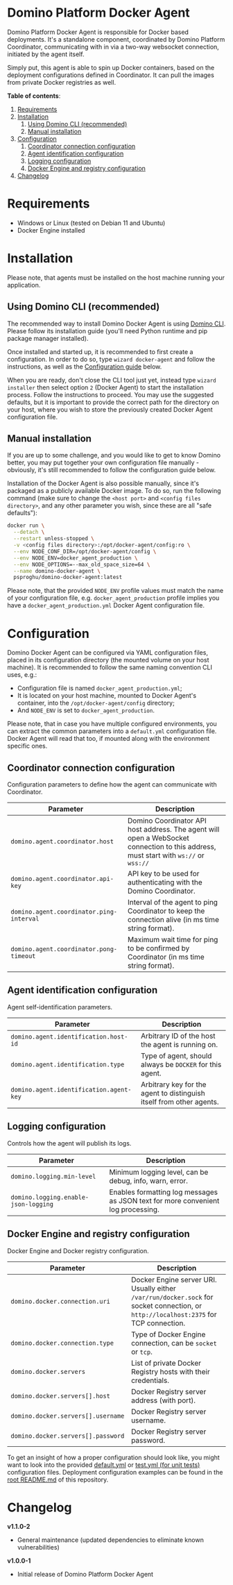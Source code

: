 Domino Platform Docker Agent
======

Domino Platform Docker Agent is responsible for Docker based deployments. It's a standalone component, coordinated by 
Domino Platform Coordinator, communicating with in via a two-way websocket connection, initiated by the agent itself.

Simply put, this agent is able to spin up Docker containers, based on the deployment configurations defined in Coordinator.
It can pull the images from private Docker registries as well.

**Table of contents**:
1. [Requirements](#requirements)
2. [Installation](#installation)
    1. [Using Domino CLI (recommended)](#using-domino-cli-recommended)
    2. [Manual installation](#manual-installation)
3. [Configuration](#configuration)
    1. [Coordinator connection configuration](#coordinator-connection-configuration)
    2. [Agent identification configuration](#agent-identification-configuration)
    3. [Logging configuration](#logging-configuration)
    4. [Docker Engine and registry configuration](#docker-engine-and-registry-configuration)
4. [Changelog](#changelog)

# Requirements

* Windows or Linux (tested on Debian 11 and Ubuntu)
* Docker Engine installed

# Installation

Please note, that agents must be installed on the host machine running your application.

## Using Domino CLI (recommended)

The recommended way to install Domino Docker Agent is using [Domino CLI](https://pypi.org/project/domino-cli/). Please
follow its installation guide (you'll need Python runtime and pip package manager installed).

Once installed and started up, it is recommended to first create a configuration. In order to do so, type
`wizard docker-agent` and follow the instructions, as well as the [Configuration guide](#configuration) below.

When you are ready, don't close the CLI tool just yet, instead type `wizard installer` then select option `2`
(Docker Agent) to start the installation process. Follow the instructions to proceed. You may use the suggested defaults,
but it is important to provide the correct path for the directory on your host, where you wish to store the previously
created Docker Agent configuration file.

## Manual installation

If you are up to some challenge, and you would like to get to know Domino better, you may put together your own
configuration file manually - obviously, it's still recommended to follow the configuration guide below.

Installation of the Docker Agent is also possible manually, since it's packaged as a publicly available Docker image. To
do so, run the following command (make sure to change the `<host port>` and `<config files directory>`, and any other
parameter you wish, since these are all "safe defaults"):

```bash
docker run \
  --detach \
  --restart unless-stopped \
  -v <config files directory>:/opt/docker-agent/config:ro \
  --env NODE_CONF_DIR=/opt/docker-agent/config \
  --env NODE_ENV=docker_agent_production \
  --env NODE_OPTIONS=--max_old_space_size=64 \
  --name domino-docker-agent \
  psproghu/domino-docker-agent:latest
```

Please note, that the provided `NODE_ENV` profile values must match the name of your configuration file, e.g. 
`docker_agent_production` profile implies you have a `docker_agent_production.yml` Docker Agent configuration file.

# Configuration

Domino Docker Agent can be configured via YAML configuration files, placed in its configuration directory (the mounted
volume on your host machine). It is recommended to follow the same naming convention CLI uses, e.g.:
* Configuration file is named `docker_agent_production.yml`;
* It is located on your host machine, mounted to Docker Agent's container, into the `/opt/docker-agent/config`
  directory;
* And `NODE_ENV` is set to `docker_agent_production`.

Please note, that in case you have multiple configured environments, you can extract the common parameters into a
`default.yml` configuration file. Docker Agent will read that too, if mounted along with the environment specific ones.

## Coordinator connection configuration

Configuration parameters to define how the agent can communicate with Coordinator.

| Parameter                                | Description                                                                                                                          |
|------------------------------------------|--------------------------------------------------------------------------------------------------------------------------------------|
| `domino.agent.coordinator.host`          | Domino Coordinator API host address. The agent will open a WebSocket connection to this address, must start with `ws://` or `wss://` |
| `domino.agent.coordinator.api-key`       | API key to be used for authenticating with the Domino Coordinator.                                                                   |
| `domino.agent.coordinator.ping-interval` | Interval of the agent to ping Coordinator to keep the connection alive (in ms time string format).                                   |
| `domino.agent.coordinator.pong-timeout`  | Maximum wait time for ping to be confirmed by Coordinator (in ms time string format).                                                |


## Agent identification configuration

Agent self-identification parameters.

| Parameter                               | Description                                                          |
|-----------------------------------------|----------------------------------------------------------------------|
| `domino.agent.identification.host-id`   | Arbitrary ID of the host the agent is running on.                    |
| `domino.agent.identification.type`      | Type of agent, should always be `DOCKER` for this agent.             |
| `domino.agent.identification.agent-key` | Arbitrary key for the agent to distinguish itself from other agents. |

## Logging configuration

Controls how the agent will publish its logs.

| Parameter                            | Description                                                                      |
|--------------------------------------|----------------------------------------------------------------------------------|
| `domino.logging.min-level`           | Minimum logging level, can be debug, info, warn, error.                          |
| `domino.logging.enable-json-logging` | Enables formatting log messages as JSON text for more convenient log processing. |

## Docker Engine and registry configuration

Docker Engine and Docker registry configuration.

| Parameter                          | Description                                                                                                                           |
|------------------------------------|---------------------------------------------------------------------------------------------------------------------------------------|
| `domino.docker.connection.uri`     | Docker Engine server URI. Usually either `/var/run/docker.sock` for socket connection, or `http://localhost:2375` for TCP connection. |
| `domino.docker.connection.type`    | Type of Docker Engine connection, can be `socket` or `tcp`.                                                                           |
| `domino.docker.servers`            | List of private Docker Registry hosts with their credentials.                                                                         |
| `domino.docker.servers[].host`     | Docker Registry server address (with port).                                                                                           |
| `domino.docker.servers[].username` | Docker Registry server username.                                                                                                      |
| `domino.docker.servers[].password` | Docker Registry server password.                                                                                                      |

To get an insight of how a proper configuration should look like, you might want to look into the provided
[default.yml](/modules/docker-agent/config/default.yml) or [test.yml (for unit tests)](/modules/docker-agent/config/test.yml)
configuration files. Deployment configuration examples can be found in the [root README.md](/README.md) of this repository.

# Changelog

**v1.1.0-2**
* General maintenance (updated dependencies to eliminate known vulnerabilities)

**v1.0.0-1**
* Initial release of Domino Platform Docker Agent
